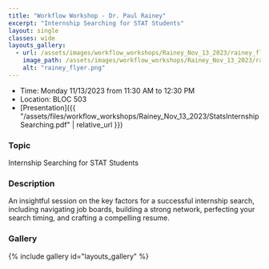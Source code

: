 ```yaml
---
title: "Workflow Workshop - Dr. Paul Rainey"
excerpt: "Internship Searching for STAT Students"
layout: single
classes: wide
layouts_gallery:
  - url: /assets/images/workflow_workshops/Rainey_Nov_13_2023/rainey_flyer.png
    image_path: /assets/images/workflow_workshops/Rainey_Nov_13_2023/rainey_flyer.png
    alt: "rainey_flyer.png"
---
```


- Time: Monday 11/13/2023 from 11:30 AM to 12:30 PM 
- Location: BLOC 503
- [Presentation]({{ "/assets/files/workflow_workshops/Rainey_Nov_13_2023/StatsInternshipSearching.pdf" | relative_url }}) 


### Topic
Internship Searching for STAT Students


### Description
An insightful session on the key factors for a successful internship search, including navigating job boards, building a strong network, perfecting your search timing, and crafting a compelling resume.


### Gallery 

{% include gallery id="layouts_gallery" %}

